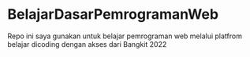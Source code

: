 # BelajarDasarPemrogramanWeb
Repo ini saya gunakan untuk belajar pemrograman web melalui platfrom belajar dicoding dengan akses dari Bangkit 2022
